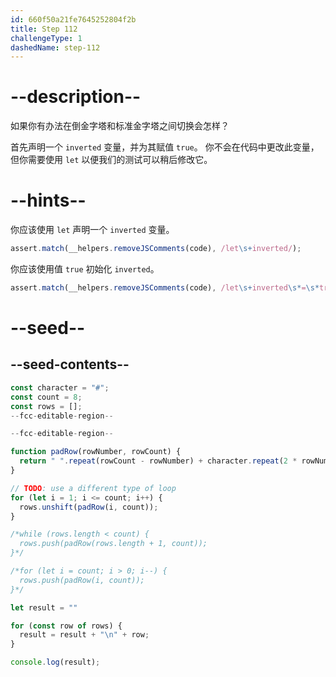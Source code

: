 ```yaml
---
id: 660f50a21fe7645252804f2b
title: Step 112
challengeType: 1
dashedName: step-112
---
```


# --description--

如果你有办法在倒金字塔和标准金字塔之间切换会怎样？

首先声明一个 `inverted` 变量，并为其赋值 `true`。 你不会在代码中更改此变量，但你需要使用 `let` 以便我们的测试可以稍后修改它。

# --hints--

你应该使用 `let` 声明一个 `inverted` 变量。

```js
assert.match(__helpers.removeJSComments(code), /let\s+inverted/);
```

你应该使用值 `true` 初始化 `inverted`。

```js
assert.match(__helpers.removeJSComments(code), /let\s+inverted\s*=\s*true;?/);
```

# --seed--

## --seed-contents--

```js
const character = "#";
const count = 8;
const rows = [];
--fcc-editable-region--

--fcc-editable-region--

function padRow(rowNumber, rowCount) {
  return " ".repeat(rowCount - rowNumber) + character.repeat(2 * rowNumber - 1) + " ".repeat(rowCount - rowNumber);
}

// TODO: use a different type of loop
for (let i = 1; i <= count; i++) {
  rows.unshift(padRow(i, count));
}

/*while (rows.length < count) {
  rows.push(padRow(rows.length + 1, count));
}*/

/*for (let i = count; i > 0; i--) {
  rows.push(padRow(i, count));
}*/

let result = ""

for (const row of rows) {
  result = result + "\n" + row;
}

console.log(result);
```
